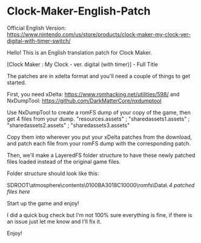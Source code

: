 # Clock-Maker-English-Patch

Official English Version: https://www.nintendo.com/us/store/products/clock-maker-my-clock-ver-digital-with-timer-switch/

Hello! This is an English translation patch for Clock Maker.

[Clock Maker : My Clock - ver. digital (with timer)] - Full Title

The patches are in xdelta format and you'll need a couple of things to get started.

First, you need xDelta: https://www.romhacking.net/utilities/598/
and NxDumpTool: https://github.com/DarkMatterCore/nxdumptool

Use NxDumpTool to create a romFS dump of your copy of the game, then get 4 files from your dump.
"resources.assets" ; "sharedassets1.assets" ; "sharedassets2.assets" ; "sharedassets3.assets"

Copy them into wherever you put your xDelta patches from the download, and patch each file from your romFS dump with the corresponding patch.

Then, we'll make a LayeredFS folder structure to have these newly patched files loaded instead of the original game files.

Folder structure should look like this:

SDROOT\atmosphere\contents\0100BA3018C10000\romfs\Data\ *4 patched files here*

Start up the game and enjoy!

I did a quick bug check but I'm not 100% sure everything is fine, if there is an issue just let me know and I'll fix it. 

Enjoy!
